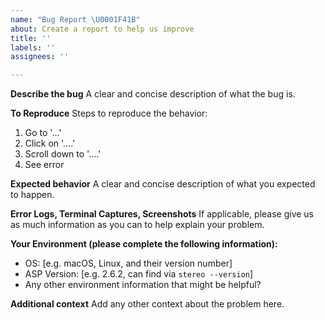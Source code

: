 ```yaml
---
name: "Bug Report \U0001F41B"
about: Create a report to help us improve
title: ''
labels: ''
assignees: ''

---
```


**Describe the bug**
A clear and concise description of what the bug is.

**To Reproduce**
Steps to reproduce the behavior:
1. Go to '...'
2. Click on '....'
3. Scroll down to '....'
4. See error

**Expected behavior**
A clear and concise description of what you expected to happen.

**Error Logs, Terminal Captures, Screenshots**
If applicable, please give us as much information as you can to help explain your problem.

**Your Environment (please complete the following information):**
 - OS: [e.g. macOS, Linux, and their version number]
 - ASP Version: [e.g. 2.6.2, can find via `stereo --version`]
- Any other environment information that might be helpful?


**Additional context**
Add any other context about the problem here.
